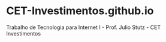 # CET-Investimentos.github.io
Trabalho de Tecnologia para Internet I - Prof. Julio Stutz - CET Investimentos
